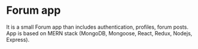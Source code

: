 # Forum app
  <meta http-equiv="refresh" content="1;URL='client/src/App.js'" />
It is a small Forum app than includes authentication, profiles, forum posts. App is based on MERN stack (MongoDB, Mongoose, React, Redux, Nodejs, Express).
